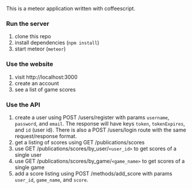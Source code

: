 This is a meteor application written with coffeescript.

### Run the server

1. clone this repo
2. install dependencies (`npm install`)
3. start meteor (`meteor`)

### Use the website

1. visit http://localhost:3000
2. create an account
3. see a list of game scores

### Use the API

1. create a user using POST /users/register with params `username`,
   `password`, and `email`. The response will have keys `token`, `tokenExpires`,
   and `id` (user id). There is also a POST /users/login route with the same
   request/response format.
2. get a listing of scores using GET /publications/scores
3. use GET /publications/scores/by_user/`<user_id>` to get scores of a single user
4. use GET /publications/scores/by_game/`<game_name>` to get scores of a single game
3. add a score listing using POST /methods/add_score with params `user_id`,
   `game_name`, and `score`.
